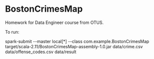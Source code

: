 # BostonCrimesMap

Homework for Data Engineer course from OTUS.

To run:

spark-submit --master local[*] --class com.example.BostonCrimesMap target/scala-2.11/BostonCrimesMap-assembly-1.0.jar data/crime.csv data/offense_codes.csv data/result
